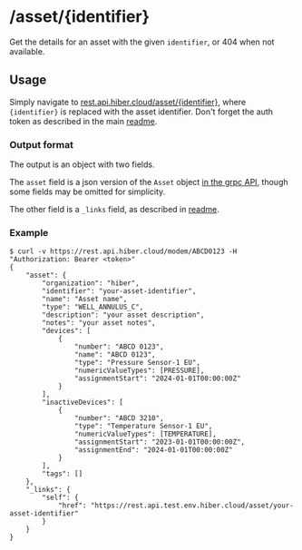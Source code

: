 # /asset/{identifier}

Get the details for an asset with the given `identifier`, or 404 when not available.

## Usage

Simply navigate to [rest.api.hiber.cloud/asset/{identifier}](https://rest.api.hiber.cloud/asset/{identifier}),
where `{identifier}` is replaced with the asset identifier.
Don't forget the auth token as described in the main [readme](../README.md#auth).

### Output format

The output is an object with two fields.

The `asset` field is a json version of the `Asset` object
[in the grpc API](https://github.com/HiberGlobal/api/blob/master/docs/md/asset.md#asset),
though some fields may be omitted for simplicity.

The other field is a `_links` field, as described in [readme](../README.md#hal).

### Example

```
$ curl -v https://rest.api.hiber.cloud/modem/ABCD0123 -H "Authorization: Bearer <token>"
{
    "asset": {
        "organization": "hiber",
        "identifier": "your-asset-identifier",
        "name": "Asset name",
        "type": "WELL_ANNULUS_C",
        "description": "your asset description",
        "notes": "your asset notes",
        "devices": [
            {
                "number": "ABCD 0123",
                "name": "ABCD 0123",
                "type": "Pressure Sensor-1 EU",
                "numericValueTypes": [PRESSURE],
                "assignmentStart": "2024-01-01T00:00:00Z"
            }
        ],
        "inactiveDevices": [
            {
                "number": "ABCD 3210",
                "type": "Temperature Sensor-1 EU",
                "numericValueTypes": [TEMPERATURE],
                "assignmentStart": "2023-01-01T00:00:00Z",
                "assignmentEnd": "2024-01-01T00:00:00Z"
            }
        ],
        "tags": []
    },
    "_links": {
        "self": {
            "href": "https://rest.api.test.env.hiber.cloud/asset/your-asset-identifier"
        }
    }
}
```
